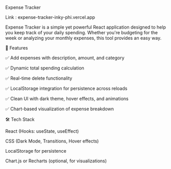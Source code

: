 Expense  Tracker

Link : expense-tracker-inky-phi.vercel.app

Expense Tracker is a simple yet powerful React application designed to help you keep track of your daily spending. Whether you're budgeting for the week or analyzing your monthly expenses, this tool provides an easy way.

🚀 Features

✅ Add expenses with description, amount, and category

✅ Dynamic total spending calculation

✅ Real-time delete functionality

✅ LocalStorage integration for persistence across reloads

✅ Clean UI with dark theme, hover effects, and animations

✅ Chart-based visualization of expense breakdown

🛠️ Tech Stack

React (Hooks: useState, useEffect)

CSS (Dark Mode, Transitions, Hover effects)

LocalStorage for persistence

Chart.js or Recharts (optional, for visualizations)
